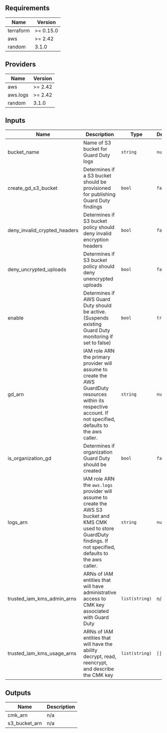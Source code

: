 <!-- BEGINNING OF PRE-COMMIT-TERRAFORM DOCS HOOK -->
## Requirements

| Name | Version |
|------|---------|
| terraform | >= 0.15.0 |
| aws | >= 2.42 |
| random | 3.1.0 |

## Providers

| Name | Version |
|------|---------|
| aws | >= 2.42 |
| aws.logs | >= 2.42 |
| random | 3.1.0 |

## Inputs

| Name | Description | Type | Default | Required |
|------|-------------|------|---------|:--------:|
| bucket\_name | Name of S3 bucket for Guard Duty logs | `string` | `null` | no |
| create\_gd\_s3\_bucket | Determines if a S3 bucket should be provisioned for publishing Guard Duty findings | `bool` | `false` | no |
| deny\_invalid\_crypted\_headers | Determines if S3 bucket policy should deny invalid encryption headers | `bool` | `false` | no |
| deny\_uncrypted\_uploads | Determines if S3 bucket policy should deny unencrypted uploads | `bool` | `false` | no |
| enable | Determines if AWS Guard Duty should be active. (Suspends existing Guard Duty monitoring if set to false) | `bool` | `true` | no |
| gd\_arn | IAM role ARN the primary provider will assume to create the AWS GuardDuty resources within its respective account. If not specified, defaults to the aws caller. | `string` | `null` | no |
| is\_organization\_gd | Determines if organization Guard Duty should be created | `bool` | `false` | no |
| logs\_arn | IAM role ARN the `aws.logs` provider will assume to create the AWS S3 bucket and KMS CMK used to store GuardDuty findings. If not specified, defaults to the aws caller. | `string` | `null` | no |
| trusted\_iam\_kms\_admin\_arns | ARNs of IAM entities that will have administrative access to CMK key associated with Guard Duty | `list(string)` | n/a | yes |
| trusted\_iam\_kms\_usage\_arns | ARNs of IAM entities that will have the ability decrypt, read, reencrypt, and describe the CMK key | `list(string)` | `[]` | no |

## Outputs

| Name | Description |
|------|-------------|
| cmk\_arn | n/a |
| s3\_bucket\_arn | n/a |

<!-- END OF PRE-COMMIT-TERRAFORM DOCS HOOK -->

